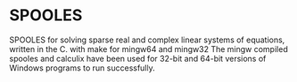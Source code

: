 # SPOOLES
SPOOLES for solving sparse real and complex linear systems of equations, written in the C. with make for mingw64 and mingw32 The mingw compiled spooles and calculix have been used for 32-bit and 64-bit versions of Windows programs to run successfully.
